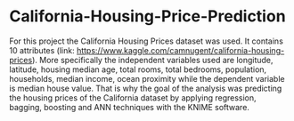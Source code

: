 # California-Housing-Price-Prediction
For this project the California Housing Prices dataset was used. It contains 10 attributes (link: https://www.kaggle.com/camnugent/california-housing-prices). More specifically the independent variables used are longitude, latitude, housing median age, total rooms, total bedrooms, population, households, median income, ocean proximity while the dependent variable is median house value. That is why the goal of the analysis was predicting the housing prices of the California dataset by applying regression, bagging, boosting and ANN techniques with the KNIME software.
